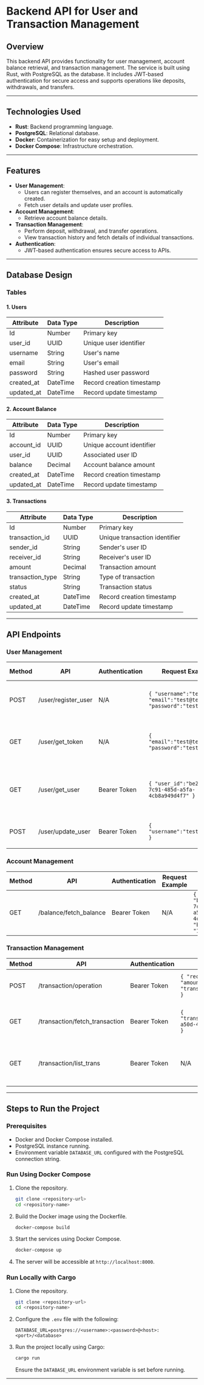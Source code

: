 # Backend API for User and Transaction Management

## Overview

This backend API provides functionality for user management, account balance retrieval, and transaction management. The service is built using Rust, with PostgreSQL as the database. It includes JWT-based authentication for secure access and supports operations like deposits, withdrawals, and transfers.

---

## Technologies Used

- **Rust**: Backend programming language.
- **PostgreSQL**: Relational database.
- **Docker**: Containerization for easy setup and deployment.
- **Docker Compose**: Infrastructure orchestration.

---

## Features

- **User Management**:
  - Users can register themselves, and an account is automatically created.
  - Fetch user details and update user profiles.
- **Account Management**:
  - Retrieve account balance details.
- **Transaction Management**:
  - Perform deposit, withdrawal, and transfer operations.
  - View transaction history and fetch details of individual transactions.
- **Authentication**:
  - JWT-based authentication ensures secure access to APIs.

---

## Database Design

### Tables

#### 1. **Users**

| Attribute   | Data Type | Description               |
| ----------- | --------- | ------------------------- |
| Id          | Number    | Primary key               |
| user\_id    | UUID      | Unique user identifier    |
| username    | String    | User's name               |
| email       | String    | User's email              |
| password    | String    | Hashed user password      |
| created\_at | DateTime  | Record creation timestamp |
| updated\_at | DateTime  | Record update timestamp   |

#### 2. **Account Balance**

| Attribute   | Data Type | Description               |
| ----------- | --------- | ------------------------- |
| Id          | Number    | Primary key               |
| account\_id | UUID      | Unique account identifier |
| user\_id    | UUID      | Associated user ID        |
| balance     | Decimal   | Account balance amount    |
| created\_at | DateTime  | Record creation timestamp |
| updated\_at | DateTime  | Record update timestamp   |

#### 3. **Transactions**

| Attribute         | Data Type | Description                   |
| ----------------- | --------- | ----------------------------- |
| Id                | Number    | Primary key                   |
| transaction\_id   | UUID      | Unique transaction identifier |
| sender\_id        | String    | Sender's user ID              |
| receiver\_id      | String    | Receiver's user ID            |
| amount            | Decimal   | Transaction amount            |
| transaction\_type | String    | Type of transaction           |
| status            | String    | Transaction status            |
| created\_at       | DateTime  | Record creation timestamp     |
| updated\_at       | DateTime  | Record update timestamp       |

---

## API Endpoints

### User Management

| Method | API                  | Authentication | Request Example                                                     | Response Example                                                                       |
| ------ | -------------------- | -------------- | ------------------------------------------------------------------- | -------------------------------------------------------------------------------------- |
| POST   | /user/register\_user | N/A            | `{ "username":"test", "email":"test@test.com", "password":"test" }` | `{ "message": "User Registration Successfully", "status": "Success" }`                 |
| GET    | /user/get\_token     | N/A            | `{ "email":"test@test.com", "password":"test" }`                    | `{ "message": "Successfully logged in", "status": "Success", "token": "<JWT_TOKEN>" }` |
| GET    | /user/get\_user      | Bearer Token   | `{ "user_id":"be296e10-7c91-485d-a5fa-4cb8a949d4f7" }`              | `{ "user_id": "be296e10-7c91-485d-a5fa-4cb8a949d4f7", "username": "test_updated" }`    |
| POST   | /user/update\_user   | Bearer Token   | `{ "username":"test_updated" }`                                     | `{ "message": "User Updated Successfully", "status": "Success" }`                      |

### Account Management

| Method | API                     | Authentication | Request Example | Response Example                                                             |
| ------ | ----------------------- | -------------- | --------------- | ---------------------------------------------------------------------------- |
| GET    | /balance/fetch\_balance | Bearer Token   | N/A             | `{ "user_id": "be296e10-7c91-485d-a5fa-4cb8a949d4f7", "balance": "100.00" }` |

### Transaction Management

| Method | API                             | Authentication | Request Example                                                      | Response Example                                                                                  |
| ------ | ------------------------------- | -------------- | -------------------------------------------------------------------- | ------------------------------------------------------------------------------------------------- |
| POST   | /transaction/operation          | Bearer Token   | `{ "receiver":null, "amount":100.00, "transaction_type":"deposit" }` | `{ "message": "Transaction added successfully", "status": "Success" }`                            |
| GET    | /transaction/fetch\_transaction | Bearer Token   | `{ "transaction_id":"21fb8729-a50d-4d96-aec1-6f346e721d59" }`        | `{ "transaction_id": "21fb8729-a50d-4d96-aec1-6f346e721d59", "transaction_type": "deposit" }`     |
| GET    | /transaction/list\_trans        | Bearer Token   | N/A                                                                  | `[ { "transaction_id": "21fb8729-a50d-4d96-aec1-6f346e721d59", "transaction_type": "deposit" } ]` |

---

## Steps to Run the Project

### Prerequisites

- Docker and Docker Compose installed.
- PostgreSQL instance running.
- Environment variable `DATABASE_URL` configured with the PostgreSQL connection string.

### Run Using Docker Compose

1. Clone the repository.

   ```bash
   git clone <repository-url>
   cd <repository-name>
   ```

2. Build the Docker image using the Dockerfile.

   ```bash
   docker-compose build
   ```

3. Start the services using Docker Compose.

   ```bash
   docker-compose up
   ```

4. The server will be accessible at `http://localhost:8000`.

### Run Locally with Cargo

1. Clone the repository.

   ```bash
   git clone <repository-url>
   cd <repository-name>
   ```

2. Configure the `.env` file with the following:

   ```env
   DATABASE_URL=postgres://<username>:<password>@<host>:<port>/<database>
   ```

3. Run the project locally using Cargo:

   ```bash
   cargo run
   ```

   Ensure the `DATABASE_URL` environment variable is set before running.

---


